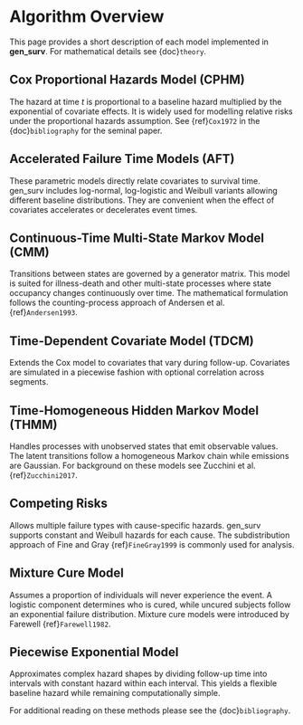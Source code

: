 # Algorithm Overview

This page provides a short description of each model implemented in **gen_surv**.  For mathematical details see {doc}`theory`.

## Cox Proportional Hazards Model (CPHM)
The hazard at time $t$ is proportional to a baseline hazard multiplied by the exponential of covariate effects.
It is widely used for modelling relative risks under the proportional hazards assumption.
See {ref}`Cox1972` in the {doc}`bibliography` for the seminal paper.

## Accelerated Failure Time Models (AFT)
These parametric models directly relate covariates to survival time.
gen_surv includes log-normal, log-logistic and Weibull variants allowing different baseline distributions.
They are convenient when the effect of covariates accelerates or decelerates event times.

## Continuous-Time Multi-State Markov Model (CMM)
Transitions between states are governed by a generator matrix.
This model is suited for illness-death and other multi-state processes where state occupancy changes continuously over time.
The mathematical formulation follows the counting-process approach of Andersen et al. {ref}`Andersen1993`.

## Time-Dependent Covariate Model (TDCM)
Extends the Cox model to covariates that vary during follow-up.
Covariates are simulated in a piecewise fashion with optional correlation across segments.

## Time-Homogeneous Hidden Markov Model (THMM)
Handles processes with unobserved states that emit observable values.
The latent transitions follow a homogeneous Markov chain while emissions are Gaussian.
For background on these models see Zucchini et al. {ref}`Zucchini2017`.

## Competing Risks
Allows multiple failure types with cause-specific hazards.
gen_surv supports constant and Weibull hazards for each cause.
The subdistribution approach of Fine and Gray {ref}`FineGray1999` is commonly used for analysis.

## Mixture Cure Model
Assumes a proportion of individuals will never experience the event.
A logistic component determines who is cured, while uncured subjects follow an exponential failure distribution.
Mixture cure models were introduced by Farewell {ref}`Farewell1982`.

## Piecewise Exponential Model
Approximates complex hazard shapes by dividing follow-up time into intervals with constant hazard within each interval.
This yields a flexible baseline hazard while remaining computationally simple.

For additional reading on these methods please see the {doc}`bibliography`.

